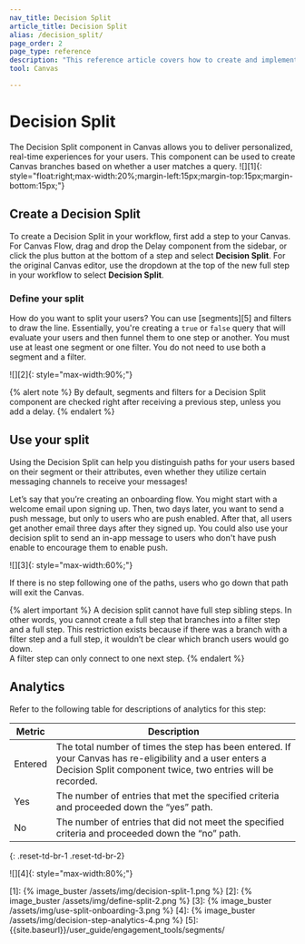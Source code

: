 ```yaml
---
nav_title: Decision Split 
article_title: Decision Split 
alias: /decision_split/
page_order: 2
page_type: reference
description: "This reference article covers how to create and implement Decision Split within your Canvas."
tool: Canvas

---
```


# Decision Split 

The Decision Split component in Canvas allows you to deliver personalized, real-time experiences for your users. This component can be used to create Canvas branches based on whether a user matches a query.
![][1]{: style="float:right;max-width:20%;margin-left:15px;margin-top:15px;margin-bottom:15px;"}

## Create a Decision Split 

To create a Decision Split in your workflow, first add a step to your Canvas. For Canvas Flow, drag and drop the Delay component from the sidebar, or click the <i class="fas fa-plus-circle"></i> plus button at the bottom of a step and select **Decision Split**. For the original Canvas editor, use the dropdown at the top of the new full step in your workflow to select **Decision Split**.

### Define your split

How do you want to split your users? You can use [segments][5] and filters to draw the line. Essentially, you're creating a `true` or `false` query that will evaluate your users and then funnel them to one step or another. You must use at least one segment or one filter. You do not need to use both a segment and a filter.

![][2]{: style="max-width:90%;"}

{% alert note %} 
By default, segments and filters for a Decision Split component are checked right after receiving a previous step, unless you add a delay. 
{% endalert %} 

## Use your split

Using the Decision Split can help you distinguish paths for your users based on their segment or their attributes, even whether they utilize certain messaging channels to receive your messages!

Let’s say that you’re creating an onboarding flow. You might start with a welcome email upon signing up. Then, two days later, you want to send a push message, but only to users who are push enabled. After that, all users get another email three days after they signed up. You could also use your decision split to send an in-app message to users who don't have push enable to encourage them to enable push.

![][3]{: style="max-width:60%;"}

If there is no step following one of the paths, users who go down that path will exit the Canvas. 

{% alert important %}
A decision split cannot have full step sibling steps. In other words, you cannot create a full step that branches into a filter step and a full step. This restriction exists because if there was a branch with a filter step and a full step, it wouldn’t be clear which branch users would go down.
<br>
A filter step can only connect to one next step.
{% endalert %}

## Analytics

Refer to the following table for descriptions of analytics for this step:

| Metric | Description |
|---|---|
| Entered | The total number of times the step has been entered. If your Canvas has re-eligibility and a user enters a Decision Split component twice, two entries will be recorded. |
| Yes | The number of entries that met the specified criteria and proceeded down the “yes” path. |
| No | The number of entries that did not meet the specified criteria and proceeded down the “no” path. |
{: .reset-td-br-1 .reset-td-br-2}

![][4]{: style="max-width:80%;"}

[1]: {% image_buster /assets/img/decision-split-1.png %}
[2]: {% image_buster /assets/img/define-split-2.png %}
[3]: {% image_buster /assets/img/use-split-onboarding-3.png %}
[4]: {% image_buster /assets/img/decision-step-analytics-4.png %}
[5]: {{site.baseurl}}/user_guide/engagement_tools/segments/